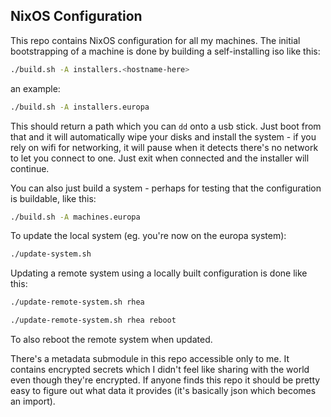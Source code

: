 ## NixOS Configuration

This repo contains NixOS configuration for all my machines. The initial bootstrapping of a machine is done by building a self-installing iso like this:

```sh
./build.sh -A installers.<hostname-here>
```

an example:

```sh
./build.sh -A installers.europa
```

This should return a path which you can `dd` onto a usb stick. Just boot from that and it will automatically wipe your disks and install the system - if you rely on wifi for networking, it will pause when it detects there's no network to let you connect to one. Just exit when connected and the installer will continue.

You can also just build a system - perhaps for testing that the configuration is buildable, like this:

```sh
./build.sh -A machines.europa
```

To update the local system (eg. you're now on the europa system):

```sh
./update-system.sh
```

Updating a remote system using a locally built configuration is done like this:

```sh
./update-remote-system.sh rhea
```

```sh
./update-remote-system.sh rhea reboot
```
To also reboot the remote system when updated.


There's a metadata submodule in this repo accessible only to me. It contains encrypted secrets which I didn't feel like sharing with the world even though they're encrypted. If anyone finds this repo it should be pretty easy to figure out what data it provides (it's basically json which becomes an import).